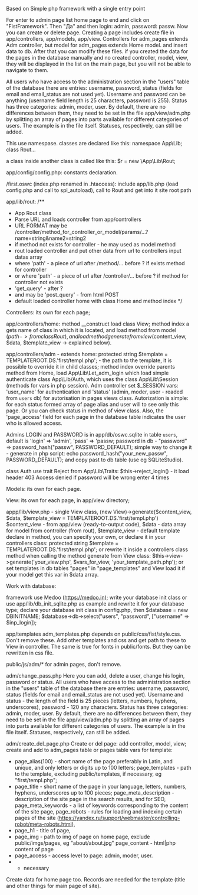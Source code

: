 Based on 
Simple php framework with a single entry point

For enter to admin page list home page to end and click on "FistFramework".
Then "Да" and then login: admin, password: passw.
Now you can create or delete page.
Creating a page includes create file in app/controllers, app/models, app/view. 
Controllers for adm_pages extends Adm controller, but model for adm_pages extends Home model.
and insert data to db.
After that you can modify these files.
if you created the data for the pages in the database manually and no created controller, model, view, 
they will be displayed in the list on the main page, but you will not be able to navigate to them.

All users who have access to the administration section in the "users" table of the database
there are entries: username, password, status (fields for email and email_status are not used yet).
Username and password can be anything (username field length is 25 characters, password is 255).
Status has three categories: admin, moder, user.
By default, there are no differences between them, they need to be set in the file app/view/adm.php by splitting
an array of pages into parts available for different categories of users. The example is in the file itself.
Statuses, respectively, can still be added.

This use namespase. 
classes are declared like this:
namespace App\Lib;
class Rout...


a class inside another class is called like this:
$r = new \App\Lib\Rout;


app/config/config.php:
constants declaration.


/first.oswc (index.php renamed in .htaccess):
include app/lib.php (load config.php and call to spl_autoload),
call to Rout and get into it site root path


app/lib/rout:
/**
*  App Rout class
* Parse URL and loads controller from app/controllers
* URL FORMAT may be /controller/method_for_controller_or_model/params/...?name=string&name2=string2
* if method not exists for controller - he may used as model method
* rout loaded controller and put other data from url to controllers input datas array
* where 'path' - a piece of url after /method/... before ? if exists method for controller
* or where 'path' - a piece of url after /controller/... before ? if method for controller not exists
* 'get_query' - after ?
* and may be 'post_query' - from html POST
* default loaded controller home with class Home and method index
*/


Controllers: its own for each page;

app/controllers/home:
method __construct load class View;
method index a gets name of class in which it is located,
and load method from model ($path -> from class Rout),
and load method generate from view ($content_view, $data, $template_view -> explained below).

app/controllers/adm - extends home:
protected string $template = TEMPLATEROOT.DS.'first/templ.php'; - the path to the template, 
it is possible to override it in child classes;
method index override parents method from Home,
load App\Lib\Let_adm_login which load simple authenticate class App\Lib/Auth,
which uses the class App\Lib\Session (methods for vars in php session). 
Adm controller set $_SESSION vars: 'user_name' for authentication and
'status' (admin, moder, user - readed from `users` db) for autorisation
in pages views class. 
Autorization is simple: for each status formed array of page alias and 
user will to see only this page.
Or you can check status in method of view class.
Also, the 'page_access' field for each page in the database table indicates the user who is allowed access.

Admins LOGIN and PASSWORD is in app/db/oswc.sqlite in table `users`,
default is 'login' => 'admin', 'pass' => 'passw;
password in db - "password" => password_hash("passw", PASSWORD_DEFAULT);
simple way to change it - generate in php script:
echo password_hash("your_new_passw", PASSWORD_DEFAULT);
and copy past to db table (use eg SQLiteStudio).

class Auth use trait Reject from App\Lib\Traits:
$this->reject_login() - it load header 403 Access denied if password will be wrong enter 4 times


Models: its own for each page.


View: its own for each page, in app/view directory;

appp/lib/view.php - single View class,
(new View)->generate($content_view, $data, $template_view = TEMPLATEROOT.DS.'first/templ.php')
$content_view - from app/view (ready-to-output code),
$data - data array for model from controller (from rout),
$template_view - default template declare in method, you can specify your own,
or declare it in your controllers class:
protected string $template = TEMPLATEROOT.DS.'first/templ.php';
or rewrite it inside a controllers class method when calling the method generate from View class:
$this->view->generate('your_view.php', $vars_for_view, 'your_template_path.php');
or set templates in db tables "pages" in "page_templates" and View load it if your model get this var in $data array.


Work with database:

framework use Medoo (https://medoo.in);
write your database init class or use app/lib/db_init_sqlite.php as example
and rewrite it for your database type;
declare your database init class in config.php, then
$database = new DBINITNAME;
$database->db->select("users", "password", ["username" => $inp_login]);


app/templates
adm_templates.php depends on public/css/fist/style.css. Don't remove these.
Add other templates and css and get path to these to View in controller.
The same is true for fonts in public/fonts. But they can be rewritten in css file.

public/js/adm/* for admin pages, don't remove.


adm/change_pass.php
Here you can add, delete a user, change his login, password or status.
All users who have access to the administration section in the "users" table of the database
there are entries: username, password, status (fields for email and email_status are not used yet).
Username and status - the length of the field is 25 pieces (letters, numbers, hyphens, underscores), password - 120 any characters.
Status has three categories: admin, moder, user.
By default, there are no differences between them, they need to be set in the file app/view/adm.php by splitting
an array of pages into parts available for different categories of users. The example is in the file itself.
Statuses, respectively, can still be added.


adm/create_del_page.php
Create or del page:
add controller, model, view;
create and add to adm_pages table or pages table vars for template:
* page_alias(100) - short name of the page preferably in Latin, and unique, and only letters or digits up to 100 letters;
page_templates - path to the template, excluding public/templates, if necessary, eg "first/templ.php";
* page_title - short name of the page in your language, letters, numbers, hyphens, underscores up to 100 pieces;
page_meta_description - description of the site page in the search results, and for SEO,
page_meta_keywords - a list of keywords corresponding to the content of the site page,
page_robots - rules for loading and indexing certain pages of the site (https://yandex.ru/support/webmaster/controlling-robot/meta-robots.html),
* page_h1 - title of page,
* page_img - path to img of page on home page, exclude public/imgs/pages, eg "about/about.jpg"
page_content - html|php content of page
* page_access - access level to page: admin, moder, user.
* - necessary

Create data for home page too. Records are needed for the template (title and other things for main page of site).



